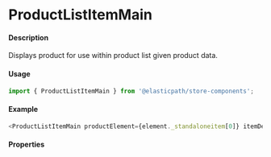 # ProductListItemMain

#### Description

Displays product for use within product list given product data.

#### Usage

```js
import { ProductListItemMain } from '@elasticpath/store-components';
```

#### Example

```js
<ProductListItemMain productElement={element._standaloneitem[0]} itemDetailLink={itemDetailLink} />
```

#### Properties

<!-- PROPS -->
